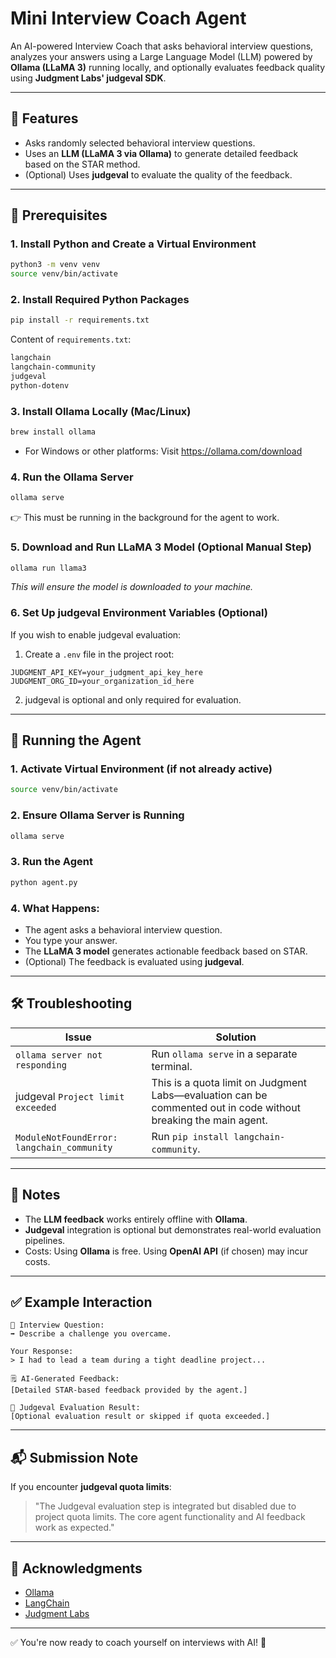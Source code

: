 # Mini Interview Coach Agent

An AI-powered Interview Coach that asks behavioral interview questions, analyzes your answers using a Large Language Model (LLM) powered by **Ollama (LLaMA 3)** running locally, and optionally evaluates feedback quality using **Judgment Labs' judgeval SDK**.

---

## 🚀 Features

- Asks randomly selected behavioral interview questions.
- Uses an **LLM (LLaMA 3 via Ollama)** to generate detailed feedback based on the STAR method.
- (Optional) Uses **judgeval** to evaluate the quality of the feedback.

---

## 📝 Prerequisites

### 1. Install Python and Create a Virtual Environment

```bash
python3 -m venv venv
source venv/bin/activate
```

### 2. Install Required Python Packages

```bash
pip install -r requirements.txt
```

Content of `requirements.txt`:

```txt
langchain
langchain-community
judgeval
python-dotenv
```

### 3. Install Ollama Locally (Mac/Linux)

```bash
brew install ollama
```

- For Windows or other platforms: Visit https://ollama.com/download

### 4. Run the Ollama Server

```bash
ollama serve
```

👉 This must be running in the background for the agent to work.

### 5. Download and Run LLaMA 3 Model (Optional Manual Step)

```bash
ollama run llama3
```

_This will ensure the model is downloaded to your machine._

### 6. Set Up judgeval Environment Variables (Optional)

If you wish to enable judgeval evaluation:

1. Create a `.env` file in the project root:

```
JUDGMENT_API_KEY=your_judgment_api_key_here
JUDGMENT_ORG_ID=your_organization_id_here
```

2. judgeval is optional and only required for evaluation.

---

## 🏃 Running the Agent

### 1. Activate Virtual Environment (if not already active)

```bash
source venv/bin/activate
```

### 2. Ensure Ollama Server is Running

```bash
ollama serve
```

### 3. Run the Agent

```bash
python agent.py
```

### 4. What Happens:

- The agent asks a behavioral interview question.
- You type your answer.
- The **LLaMA 3 model** generates actionable feedback based on STAR.
- (Optional) The feedback is evaluated using **judgeval**.

---

## 🛠 Troubleshooting

| Issue                                      | Solution                                                                                                        |
| ------------------------------------------ | --------------------------------------------------------------------------------------------------------------- |
| `ollama server not responding`             | Run `ollama serve` in a separate terminal.                                                                      |
| judgeval `Project limit exceeded`          | This is a quota limit on Judgment Labs—evaluation can be commented out in code without breaking the main agent. |
| `ModuleNotFoundError: langchain_community` | Run `pip install langchain-community`.                                                                          |

---

## 📄 Notes

- The **LLM feedback** works entirely offline with **Ollama**.
- **Judgeval** integration is optional but demonstrates real-world evaluation pipelines.
- Costs: Using **Ollama** is free. Using **OpenAI API** (if chosen) may incur costs.

---

## ✅ Example Interaction

```
📝 Interview Question:
➡️ Describe a challenge you overcame.

Your Response:
> I had to lead a team during a tight deadline project...

🗒️ AI-Generated Feedback:
[Detailed STAR-based feedback provided by the agent.]

🎯 Judgeval Evaluation Result:
[Optional evaluation result or skipped if quota exceeded.]
```

---

## 📬 Submission Note

If you encounter **judgeval quota limits**:

> "The Judgeval evaluation step is integrated but disabled due to project quota limits. The core agent functionality and AI feedback work as expected."

---

## 🤝 Acknowledgments

- [Ollama](https://ollama.com)
- [LangChain](https://python.langchain.com)
- [Judgment Labs](https://github.com/JudgmentLabs)

---

✅ You're now ready to coach yourself on interviews with AI! 🎯
